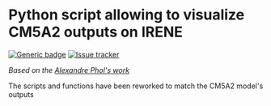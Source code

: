 # Python script allowing to visualize CM5A2 outputs on IRENE

[![Generic badge](https://img.shields.io/badge/Documentation-up-blue)](https://paleoclim-cnrs.github.io/documentation-processing/Diag_CM5A2/)
[![Issue tracker](https://img.shields.io/github/issues/Paleoclim-CNRS/Diag_CM5A2)](https://github.com/Paleoclim-CNRS/Diag_CM5A2/issues)

_Based on the [Alexandre Phol's work](https://github.com/alexpohl/genie_basicdiags)_

The scripts and functions have been reworked to match the CM5A2 model's outputs